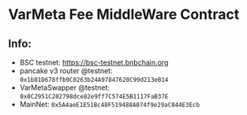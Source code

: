 # VarMeta Fee MiddleWare Contract
## Info:
- BSC testnet: https://bsc-testnet.bnbchain.org
- pancake v3 router @testnet: `0x1b81D678ffb9C0263b24A97847620C99d213eB14`
- VarMetaSwapper @testnet: `0x0C2951C202798dce82e9ff7C574E5B1117FaB37E`
- MainNet: `0x5A4aeE1E51Bc48F519488A074f9e29aC844E3Ecb`